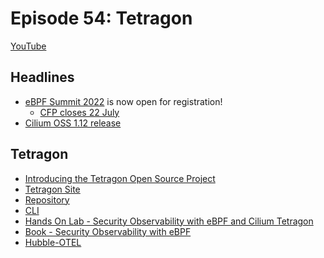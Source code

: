 # Episode 54: Tetragon

[YouTube](https://youtu.be/vVFg8WkaeeM)

## Headlines

- [eBPF Summit 2022]([https://ebpf.io/summit-2022](https://ebpf.io/summit-2022)/) is now open for registration!
  - [CFP closes 22 July]([https://sessionize.com/ebpf-summit-2022](https://sessionize.com/ebpf-summit-2022))
- [Cilium OSS 1.12 release](https://isovalent.com/blog/post/cilium-release-112/)

## Tetragon

- [Introducing the Tetragon Open Source Project](https://isovalent.com/blog/post/2022-05-16-tetragon/)
- [Tetragon Site](https://isovalent.com/tetragon/)
- [Repository](https://github.com/cilium/tetragon/issues)
- [CLI](https://github.com/cilium/tetragon/blob/main/README.md#tetragon-cli)
- [Hands On Lab - Security Observability with eBPF and Cilium Tetragon](https://isovalent.com/labs/)
- [Book - Security Observability with eBPF](https://isovalent.com/ebpf-security/)
- [Hubble-OTEL](https://github.com/cilium/hubble-otel)
